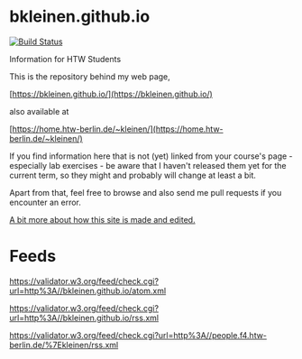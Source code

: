 bkleinen.github.io
==================

[![Build Status](https://travis-ci.org/bkleinen/bkleinen.github.io.svg)](https://travis-ci.org/bkleinen/bkleinen.github.io)

Information for HTW Students

This is the repository behind my web page,

[https://bkleinen.github.io/](https://bkleinen.github.io/)

also available at

[https://home.htw-berlin.de/~kleinen/](https://home.htw-berlin.de/~kleinen/)

If you find information here that is not (yet) linked from your course's page - especially lab exercises -
be aware that I haven't released them yet for the current term, so they might and probably will change at least a bit.

Apart from that, feel free to browse and also send me pull requests if you encounter an error.

[A bit more about how this site is made and edited.](https://bkleinen.github.io/about/thissite.html)

# Feeds

https://validator.w3.org/feed/check.cgi?url=http%3A//bkleinen.github.io/atom.xml

https://validator.w3.org/feed/check.cgi?url=http%3A//bkleinen.github.io/rss.xml

https://validator.w3.org/feed/check.cgi?url=http%3A//people.f4.htw-berlin.de/%7Ekleinen/rss.xml
